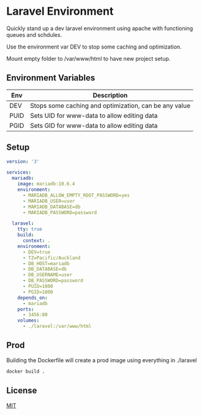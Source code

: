 # Laravel Environment

Quickly stand up a dev laravel environment using apache with functioning queues and schdules.

Use the environment var DEV to stop some caching and optimization.

Mount empty folder to /var/www/html to have new project setup.

## Environment Variables

| Env | Description |
| ------------- | ------------- |
| DEV | Stops some caching and optimization, can be any value |
| PUID | Sets UID for www-data to allow editing data |
| PGID | Sets GID for www-data to allow editing data |


## Setup

```yaml
version: '3'

services:
  mariadb:
    image: mariadb:10.6.4
    environment:
      - MARIADB_ALLOW_EMPTY_ROOT_PASSWORD=yes
      - MARIADB_USER=user
      - MARIADB_DATABASE=db
      - MARIADB_PASSWORD=password

  laravel:
    tty: true
    build: 
      context: .
    environment:
      - DEV=true
      - TZ=Pacific/Auckland
      - DB_HOST=mariadb
      - DB_DATABASE=db
      - DB_USERNAME=user
      - DB_PASSWORD=password
      - PUID=1000
      - PGID=1000
    depends_on:
      - mariadb
    ports:
      - 3456:80
    volumes:
      - ./laravel:/var/www/html
```

## Prod
Building the Dockerfile will create a prod image using everything in ./laravel

```bash
docker build .
```

## License
[MIT](https://choosealicense.com/licenses/mit/)

